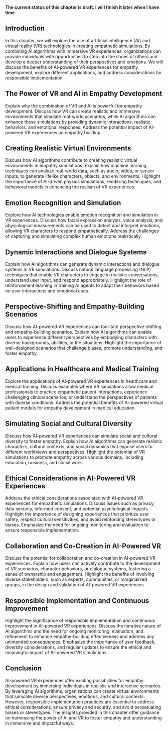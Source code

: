 **The current status of this chapter is draft. I will finish it later when I have time**

Introduction
------------

In this chapter, we will explore the use of artificial intelligence (AI) and virtual reality (VR) technologies in creating empathetic simulations. By combining AI algorithms with immersive VR experiences, organizations can provide individuals with opportunities to step into the shoes of others and develop a deeper understanding of their perspectives and emotions. We will discuss the benefits of AI-powered VR experiences for empathy development, explore different applications, and address considerations for responsible implementation.

The Power of VR and AI in Empathy Development
---------------------------------------------

Explain why the combination of VR and AI is powerful for empathy development. Discuss how VR can create realistic and immersive environments that simulate real-world scenarios, while AI algorithms can enhance these simulations by providing dynamic interactions, realistic behaviors, and emotional responses. Address the potential impact of AI-powered VR experiences on empathy building.

Creating Realistic Virtual Environments
---------------------------------------

Discuss how AI algorithms contribute to creating realistic virtual environments in empathy simulations. Explain how machine learning techniques can analyze real-world data, such as audio, video, or sensor inputs, to generate lifelike characters, objects, and environments. Highlight the importance of AI-driven physics simulations, rendering techniques, and behavioral models in enhancing the realism of VR experiences.

Emotion Recognition and Simulation
----------------------------------

Explore how AI technologies enable emotion recognition and simulation in VR experiences. Discuss how facial expression analysis, voice analysis, and physiological measurements can be used to detect and interpret emotions, allowing VR characters to respond empathetically. Address the challenges of capturing and simulating complex human emotions realistically.

Dynamic Interactions and Dialogue Systems
-----------------------------------------

Explain how AI algorithms can generate dynamic interactions and dialogue systems in VR simulations. Discuss natural language processing (NLP) techniques that enable VR characters to engage in realistic conversations, understand user input, and respond appropriately. Highlight the role of reinforcement learning in training AI agents to adapt their behaviors based on user interactions and emotional cues.

Perspective-Shifting and Empathy-Building Scenarios
---------------------------------------------------

Discuss how AI-powered VR experiences can facilitate perspective-shifting and empathy-building scenarios. Explain how AI algorithms can enable users to experience different perspectives by embodying characters with diverse backgrounds, abilities, or life situations. Highlight the importance of well-designed scenarios that challenge biases, promote understanding, and foster empathy.

Applications in Healthcare and Medical Training
-----------------------------------------------

Explore the applications of AI-powered VR experiences in healthcare and medical training. Discuss examples where VR simulations allow medical professionals to practice empathetic patient interactions, experience challenging clinical scenarios, or understand the perspectives of patients with diverse conditions. Address the potential benefits of AI-powered virtual patient models for empathy development in medical education.

Simulating Social and Cultural Diversity
----------------------------------------

Discuss how AI-powered VR experiences can simulate social and cultural diversity to foster empathy. Explain how AI algorithms can generate realistic characters, cultural contexts, and social dynamics that expose users to different worldviews and perspectives. Highlight the potential of VR simulations to promote empathy across various domains, including education, business, and social work.

Ethical Considerations in AI-Powered VR Experiences
---------------------------------------------------

Address the ethical considerations associated with AI-powered VR experiences for empathetic simulations. Discuss issues such as privacy, data security, informed consent, and potential psychological impacts. Highlight the importance of designing experiences that prioritize user safety, respect cultural sensitivities, and avoid reinforcing stereotypes or biases. Emphasize the need for ongoing monitoring and evaluation to ensure responsible implementation.

Collaboration and Co-Creation in AI-Powered VR
----------------------------------------------

Discuss the potential for collaboration and co-creation in AI-powered VR experiences. Explain how users can actively contribute to the development of VR scenarios, character behaviors, or dialogue systems, fostering a sense of ownership and engagement. Highlight the benefits of involving diverse stakeholders, such as experts, communities, or marginalized groups, in the design and validation of AI-powered VR experiences.

Responsible Implementation and Continuous Improvement
-----------------------------------------------------

Highlight the significance of responsible implementation and continuous improvement in AI-powered VR experiences. Discuss the iterative nature of AI algorithms and the need for ongoing monitoring, evaluation, and refinement to enhance empathy-building effectiveness and address any unintended consequences. Emphasize the importance of user feedback, diversity considerations, and regular updates to ensure the ethical and meaningful impact of AI-powered VR simulations.

Conclusion
----------

AI-powered VR experiences offer exciting possibilities for empathy development by immersing individuals in realistic and interactive scenarios. By leveraging AI algorithms, organizations can create virtual environments that simulate diverse perspectives, emotions, and cultural contexts. However, responsible implementation practices are essential to address ethical considerations, ensure privacy and security, and avoid perpetuating biases or stereotypes. The insights provided in this chapter offer guidance on harnessing the power of AI and VR to foster empathy and understanding in immersive and impactful ways.
